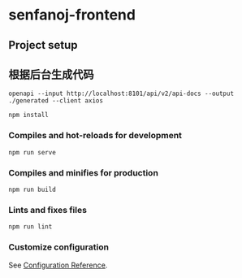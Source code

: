 # senfanoj-frontend

## Project setup

## 根据后台生成代码

```shell
openapi --input http://localhost:8101/api/v2/api-docs --output ./generated --client axios
```

```
npm install
```

### Compiles and hot-reloads for development

```
npm run serve
```

### Compiles and minifies for production

```
npm run build
```

### Lints and fixes files

```
npm run lint
```

### Customize configuration

See [Configuration Reference](https://cli.vuejs.org/config/).
